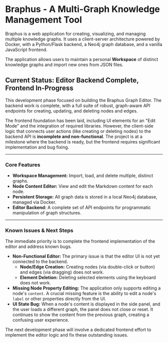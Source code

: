 # Braphus - A Multi-Graph Knowledge Management Tool

Braphus is a web application for creating, visualizing, and managing multiple knowledge graphs. It uses a client-server architecture powered by Docker, with a Python/Flask backend, a Neo4j graph database, and a vanilla JavaScript frontend.

The application allows users to maintain a personal **Workspace** of distinct knowledge graphs and import new ones from JSON files.

## Current Status: Editor Backend Complete, Frontend In-Progress

This development phase focused on building the Braphus Graph Editor. The backend work is complete, with a full suite of robust, graph-aware API endpoints for creating, updating, and deleting nodes and edges.

The frontend foundation has been laid, including UI elements for an "Edit Mode" and the integration of required libraries. However, the client-side logic that connects user actions (like creating or deleting nodes) to the backend API is **incomplete and non-functional**. The project is at a milestone where the backend is ready, but the frontend requires significant implementation and bug fixing.

---

### Core Features

* **Workspace Management:** Import, load, and delete multiple, distinct graphs.
* **Node Content Editor:** View and edit the Markdown content for each node.
* **Persistent Storage:** All graph data is stored in a local Neo4j database, managed via Docker.
* **Editor Backend:** A complete set of API endpoints for programmatic manipulation of graph structures.

---

### Known Issues & Next Steps

The immediate priority is to complete the frontend implementation of the editor and address known bugs.

* **Non-Functional Editor:** The primary issue is that the editor UI is not yet connected to the backend.
    * **Node/Edge Creation:** Creating nodes (via double-click or button) and edges (via dragging) does not work.
    * **Element Deletion:** Deleting selected elements using the keyboard does not work.
* **Missing Node Property Editing:** The application only supports editing a node's `content`. A crucial missing feature is the ability to edit a node's `label` or other properties directly from the UI.
* **UI State Bug:** When a node's content is displayed in the side panel, and the user loads a different graph, the panel does not close or reset. It continues to show the content from the previous graph, creating a confusing user experience.

The next development phase will involve a dedicated frontend effort to implement the editor logic and fix these outstanding issues.